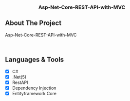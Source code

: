 <div align="center">
  <h3 align="center">Asp-Net-Core-REST-API-with-MVC</h3>
</div>


<!-- ABOUT THE PROJECT -->
## About The Project

Asp-Net-Core-REST-API-with-MVC

<br/>

## Languages & Tools

- [x] C#
- [x] .Net(5)
- [x] RestAPI
- [x] Dependency Injection
- [x] Entityframework Core
